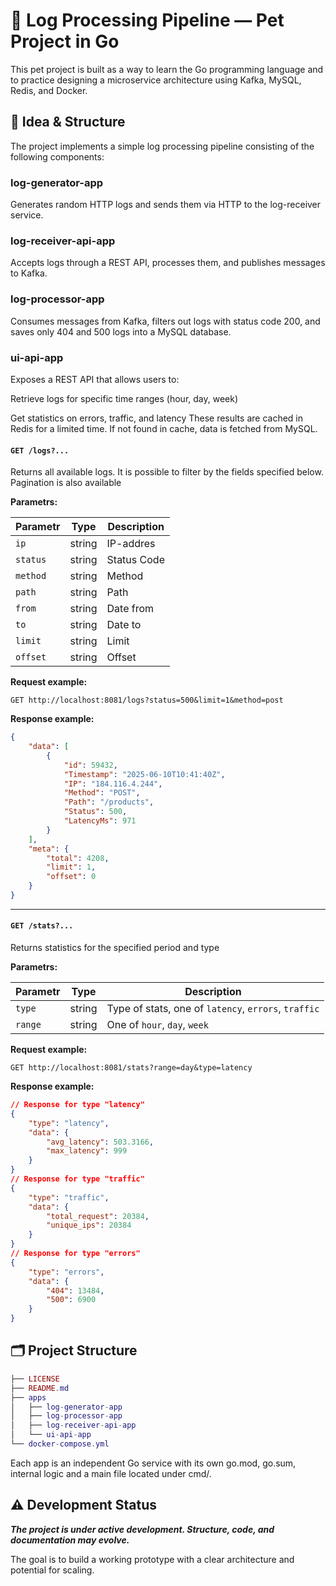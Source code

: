 # 🧪 Log Processing Pipeline — Pet Project in Go
This pet project is built as a way to learn the Go programming language and to practice designing a microservice architecture using Kafka, MySQL, Redis, and Docker.

## 🔧 Idea & Structure
The project implements a simple log processing pipeline consisting of the following components:

### log-generator-app
Generates random HTTP logs and sends them via HTTP to the log-receiver service.

### log-receiver-api-app
Accepts logs through a REST API, processes them, and publishes messages to Kafka.

### log-processor-app
Consumes messages from Kafka, filters out logs with status code 200, and saves only 404 and 500 logs into a MySQL database.

### ui-api-app
Exposes a REST API that allows users to:

Retrieve logs for specific time ranges (hour, day, week)

Get statistics on errors, traffic, and latency
These results are cached in Redis for a limited time. If not found in cache, data is fetched from MySQL.

#### `GET /logs?...`

Returns all available logs. It is possible to filter by the fields specified below. Pagination is also available

**Parametrs:**

| Parametr | Type | Description |
| - | - | - |
| `ip` | string  | IP-addres |
| `status` | string | Status Code |
| `method` | string | Method |
| `path` | string | Path |
| `from` | string | Date from |
| `to` | string | Date to |
| `limit` | string | Limit |
| `offset` | string | Offset |

**Request example:**
```
GET http://localhost:8081/logs?status=500&limit=1&method=post
```

**Response example:**
```json
{
    "data": [
        {
            "id": 59432,
            "Timestamp": "2025-06-10T10:41:40Z",
            "IP": "184.116.4.244",
            "Method": "POST",
            "Path": "/products",
            "Status": 500,
            "LatencyMs": 971
        }
    ],
    "meta": {
        "total": 4208,
        "limit": 1,
        "offset": 0
    }
}
```

---

#### `GET /stats?...`

Returns statistics for the specified period and type

**Parametrs:**

| Parametr | Type | Description |
| - | - | - |
| `type` | string  | Type of stats, one of  `latency`, `errors`, `traffic` |
| `range` | string | One of `hour`, `day`, `week` |


**Request example:**
```
GET http://localhost:8081/stats?range=day&type=latency
```

**Response example:**
```json
// Response for type "latency"
{
    "type": "latency",
    "data": {
        "avg_latency": 503.3166,
        "max_latency": 999
    }
}
// Response for type "traffic"
{
    "type": "traffic",
    "data": {
        "total_request": 20384,
        "unique_ips": 20384
    }
}
// Response for type "errors"
{
    "type": "errors",
    "data": {
        "404": 13484,
        "500": 6900
    }
}
```

## 🗂 Project Structure

```lua
├── LICENSE
├── README.md
├── apps
│   ├── log-generator-app
│   ├── log-processor-app
│   ├── log-receiver-api-app
│   └── ui-api-app
└── docker-compose.yml
```

Each app is an independent Go service with its own go.mod, go.sum, internal logic and a main file located under cmd/.


## ⚠️ Development Status
***The project is under active development. Structure, code, and documentation may evolve.***

The goal is to build a working prototype with a clear architecture and potential for scaling.
